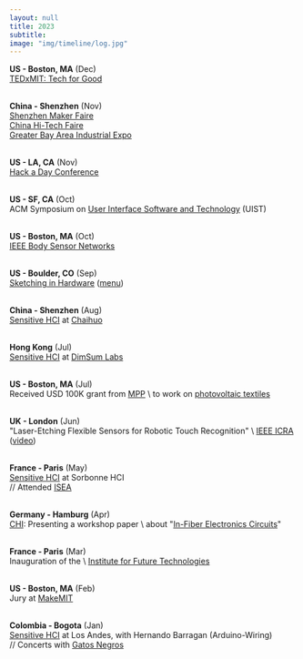 ```yaml
---
layout: null
title: 2023
subtitle:
image: "img/timeline/log.jpg"
---
```



**US - Boston, MA** (Dec)
<br> [TEDxMIT: Tech for Good](https://tedx.mit.edu/)

<br> **China - Shenzhen** (Nov)
<br> [Shenzhen Maker Faire](https://www.ShenzhenMakerFaire.com/)
<br> [China Hi-Tech Faire](https://www.chtf.com/english/)
<br> [Greater Bay Area Industrial Expo](https://www.dmpshow.com/en/exhibition-info/shenzhen/)

<br> **US - LA, CA** (Nov)
<br> [Hack a Day Conference](https://hackaday.io/superconference/)

<br> **US - SF, CA** (Oct)
<br> ACM Symposium on [User Interface Software and Technology](https://uist.acm.org/) (UIST)

<br> **US - Boston, MA** (Oct)
<br> [IEEE Body Sensor Networks](https://bsn.embs.org/2023/)

<br> **US - Boulder, CO** (Sep)
<br> [Sketching in Hardware](http://sketching-in-hardware.com/) ([menu](https://docs.google.com/spreadsheets/d/1T-OZnyIQzTIE1pem4oPtT0_ToMkW_LGCLqSGhQng4Is/))

<br> **China - Shenzhen** (Aug)
<br> [Sensitive HCI](https://www.chaihuo.org/activity/poster?id=504) at [Chaihuo](https://www.chaihuo.org)

<br> **Hong Kong** (Jul)
<br> [Sensitive HCI](https://www.meetup.com/dimsumlabs/events/294516992/) at [DimSum Labs](https://dimsumlabs.com)

<br> **US - Boston, MA** (Jul)
<br> Received USD 100K grant from [MPP](https://mitportugal.org/research/competitive-calls) \\
to work on [photovoltaic textiles](https://www.media.mit.edu/posts/responsive-environments-team-receives-2023-mit-portugal-seed-grant/)

<br> **UK - London** (Jun)
<br> "Laser-Etching Flexible Sensors for Robotic Touch Recognition" \\
[IEEE ICRA](https://www.icra2023.org/) ([video](https://www.youtube.com/watch?v=o4CEsLRgKqg))

<br> **France - Paris** (May)
<br> [Sensitive HCI](https://hci.isir.upmc.fr/news/invited-speaker-cedric-honnet-may-25/) at Sorbonne HCI
<br> // Attended [ISEA](https://isea2023.isea-international.org/)

<br> **Germany - Hamburg** (Apr)
<br> [CHI](https://chi2023.acm.org/): Presenting a workshop paper \\
about "[In-Fiber Electronics Circuits](https://beyond.prototyping.id/assets/papers/beyond_prototyping_23-final29.pdf)"

<br> **France - Paris** (Mar)
<br> Inauguration of the \\
[Institute for Future Technologies](https://dvic.devinci.fr/events/2023-03-ift-inauguration-keynotes)

<br> **US - Boston, MA** (Feb)
<br> Jury at [MakeMIT](http://makemit.org)

<br> **Colombia - Bogota** (Jan)
<br> [Sensitive HCI](https://arqdis.uniandes.edu.co/eventos/clase-maestra/sensitive-human-computer-interfaces/) at Los Andes, with Hernando Barragan (Arduino-Wiring)
<br> // Concerts with [Gatos Negros](https://www.facebook.com/GatosNegrosLabel)

